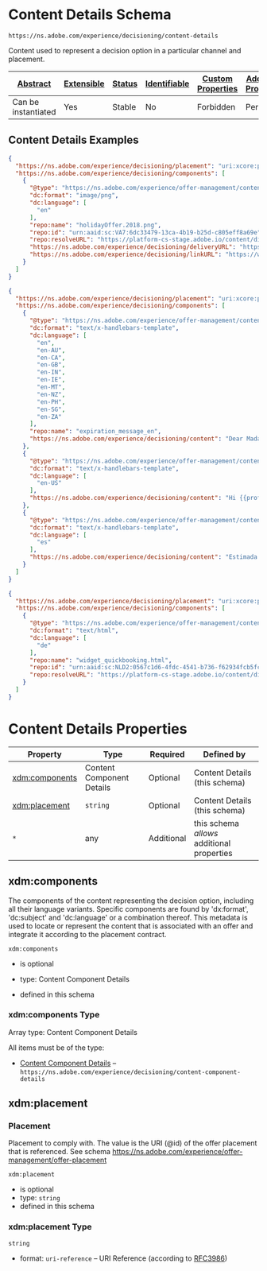 
# Content Details Schema

```
https://ns.adobe.com/experience/decisioning/content-details
```

Content used to represent a decision option in a particular channel and placement.

| [Abstract](../../../../abstract.md) | [Extensible](../../../../extensions.md) | [Status](../../../../status.md) | [Identifiable](../../../../id.md) | [Custom Properties](../../../../extensions.md) | [Additional Properties](../../../../extensions.md) | Defined In |
|-------------------------------------|-----------------------------------------|---------------------------------|-----------------------------------|------------------------------------------------|----------------------------------------------------|------------|
| Can be instantiated | Yes | Stable | No | Forbidden | Permitted | [adobe/experience/decisioning/content-details.schema.json](adobe/experience/decisioning/content-details.schema.json) |

## Content Details Examples

```json
{
  "https://ns.adobe.com/experience/decisioning/placement": "uri:xcore:placement-0002",
  "https://ns.adobe.com/experience/decisioning/components": [
    {
      "@type": "https://ns.adobe.com/experience/offer-management/content-component-imagelink",
      "dc:format": "image/png",
      "dc:language": [
        "en"
      ],
      "repo:name": "holidayOffer.2018.png",
      "repo:id": "urn:aaid:sc:VA7:6dc33479-13ca-4b19-b25d-c805eff8a69e",
      "repo:resolveURL": "https://platform-cs-stage.adobe.io/content/directory/resolve?asset_id=&quot;urn:aaid:sc:VA7:6dc33479-13ca-4b19-b25d-c805eff8a69e&quot;",
      "https://ns.adobe.com/experience/decisioning/deliveryURL": "https://www.mycompany.com/product?trackId=12345",
      "https://ns.adobe.com/experience/decisioning/linkURL": "https://www.mycompany.com/product?trackId=12345"
    }
  ]
}
```

```json
{
  "https://ns.adobe.com/experience/decisioning/placement": "uri:xcore:placement-0001",
  "https://ns.adobe.com/experience/decisioning/components": [
    {
      "@type": "https://ns.adobe.com/experience/offer-management/content-component-text-template",
      "dc:format": "text/x-handlebars-template",
      "dc:language": [
        "en",
        "en-AU",
        "en-CA",
        "en-GB",
        "en-IN",
        "en-IE",
        "en-MT",
        "en-NZ",
        "en-PH",
        "en-SG",
        "en-ZA"
      ],
      "repo:name": "expiration_message_en",
      "https://ns.adobe.com/experience/decisioning/content": "Dear Madam {{profile.person.lastName}}, the offer expires on 12/6/2018"
    },
    {
      "@type": "https://ns.adobe.com/experience/offer-management/content-component-text-template",
      "dc:format": "text/x-handlebars-template",
      "dc:language": [
        "en-US"
      ],
      "https://ns.adobe.com/experience/decisioning/content": "Hi {{profile.person.firstName}}, your offer expires on 6/12/2018"
    },
    {
      "@type": "https://ns.adobe.com/experience/offer-management/content-component-text-template",
      "dc:format": "text/x-handlebars-template",
      "dc:language": [
        "es"
      ],
      "https://ns.adobe.com/experience/decisioning/content": "Estimada señora {{profile.person.lastName}}: La oferta vence el 12/6/2018"
    }
  ]
}
```

```json
{
  "https://ns.adobe.com/experience/decisioning/placement": "uri:xcore:placement-0003",
  "https://ns.adobe.com/experience/decisioning/components": [
    {
      "@type": "https://ns.adobe.com/experience/offer-management/content-component-html",
      "dc:format": "text/html",
      "dc:language": [
        "de"
      ],
      "repo:name": "widget_quickbooking.html",
      "repo:id": "urn:aaid:sc:NLD2:0567c1d6-4fdc-4541-b736-f62934fcb5fc",
      "repo:resolveURL": "https://platform-cs-stage.adobe.io/content/directory/resolve?asset_id=&quot;urn:aaid:sc:NLD2:0567c1d6-4fdc-4541-b736-f62934fcb5fc&quot;"
    }
  ]
}
```


# Content Details Properties

| Property | Type | Required | Defined by |
|----------|------|----------|------------|
| [xdm:components](#xdmcomponents) | Content Component Details | Optional | Content Details (this schema) |
| [xdm:placement](#xdmplacement) | `string` | Optional | Content Details (this schema) |
| `*` | any | Additional | this schema *allows* additional properties |

## xdm:components

The components of the content representing the decision option, including all their language variants. Specific components are found by 'dx:format', 'dc:subject' and 'dc:language' or a combination thereof. This metadata is used to locate or represent the content that is associated with an offer and integrate it according to the placement contract.

`xdm:components`
* is optional
* type: Content Component Details

* defined in this schema

### xdm:components Type


Array type: Content Component Details

All items must be of the type:
* [Content Component Details](content-component-details.schema.md) – `https://ns.adobe.com/experience/decisioning/content-component-details`








## xdm:placement
### Placement

Placement to comply with. The value is the URI (@id) of the offer placement that is referenced. See schema https://ns.adobe.com/experience/offer-management/offer-placement

`xdm:placement`
* is optional
* type: `string`
* defined in this schema

### xdm:placement Type


`string`
* format: `uri-reference` – URI Reference (according to [RFC3986](https://tools.ietf.org/html/rfc3986))





